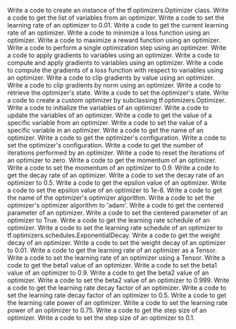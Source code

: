 Write a code to create an instance of the tf.optimizers.Optimizer class.
Write a code to get the list of variables from an optimizer.
Write a code to set the learning rate of an optimizer to 0.01.
Write a code to get the current learning rate of an optimizer.
Write a code to minimize a loss function using an optimizer.
Write a code to maximize a reward function using an optimizer.
Write a code to perform a single optimization step using an optimizer.
Write a code to apply gradients to variables using an optimizer.
Write a code to compute and apply gradients to variables using an optimizer.
Write a code to compute the gradients of a loss function with respect to variables using an optimizer.
Write a code to clip gradients by value using an optimizer.
Write a code to clip gradients by norm using an optimizer.
Write a code to retrieve the optimizer's state.
Write a code to set the optimizer's state.
Write a code to create a custom optimizer by subclassing tf.optimizers.Optimizer.
Write a code to initialize the variables of an optimizer.
Write a code to update the variables of an optimizer.
Write a code to get the value of a specific variable from an optimizer.
Write a code to set the value of a specific variable in an optimizer.
Write a code to get the name of an optimizer.
Write a code to get the optimizer's configuration.
Write a code to set the optimizer's configuration.
Write a code to get the number of iterations performed by an optimizer.
Write a code to reset the iterations of an optimizer to zero.
Write a code to get the momentum of an optimizer.
Write a code to set the momentum of an optimizer to 0.9.
Write a code to get the decay rate of an optimizer.
Write a code to set the decay rate of an optimizer to 0.5.
Write a code to get the epsilon value of an optimizer.
Write a code to set the epsilon value of an optimizer to 1e-8.
Write a code to get the name of the optimizer's optimizer algorithm.
Write a code to set the optimizer's optimizer algorithm to 'adam'.
Write a code to get the centered parameter of an optimizer.
Write a code to set the centered parameter of an optimizer to True.
Write a code to get the learning rate schedule of an optimizer.
Write a code to set the learning rate schedule of an optimizer to tf.optimizers.schedules.ExponentialDecay.
Write a code to get the weight decay of an optimizer.
Write a code to set the weight decay of an optimizer to 0.01.
Write a code to get the learning rate of an optimizer as a Tensor.
Write a code to set the learning rate of an optimizer using a Tensor.
Write a code to get the beta1 value of an optimizer.
Write a code to set the beta1 value of an optimizer to 0.9.
Write a code to get the beta2 value of an optimizer.
Write a code to set the beta2 value of an optimizer to 0.999.
Write a code to get the learning rate decay factor of an optimizer.
Write a code to set the learning rate decay factor of an optimizer to 0.5.
Write a code to get the learning rate power of an optimizer.
Write a code to set the learning rate power of an optimizer to 0.75.
Write a code to get the step size of an optimizer.
Write a code to set the step size of an optimizer to 0.1.